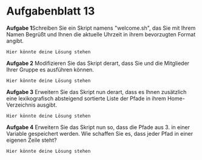 # Aufgabenblatt 13

**Aufgabe 1**Schreiben Sie ein Skript namens "welcome.sh", das Sie mit Ihrem Namen Begrüßt und Ihnen die aktuelle Uhrzeit in ihrem bevorzugten Format angibt.

`Hier könnte deine Lösung stehen`

**Aufgabe 2**
Modifizieren Sie das Skript derart, dass Sie und die Mitglieder Ihrer Gruppe es ausführen können.

`Hier könnte deine Lösung stehen`


**Aufgabe 3**
Erweitern Sie das Skript nun derart, dass es Ihnen zusätzlich eine lexikografisch absteigend sortierte Liste der Pfade in ihrem Home-Verzeichnis ausgibt.

`Hier könnte deine Lösung stehen`


**Aufgabe 4**
Erweitern Sie das Skript nun so, dass die Pfade aus 3. in einer Variable gespeichert werden. Wie schaffen Sie es, dass jeder Pfad in einer eigenen Zeile steht?

`Hier könnte deine Lösung stehen`
